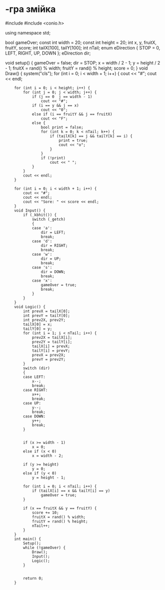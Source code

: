 # -гра змійка
#include <iostream> 
#include <conio.h> 

using namespace std;

bool gameOver;
const int width = 20;
const int height = 20;
int x, y, fruitX, fruitY, score;
int tailX[100], tailY[100];
int nTail;
enum eDirection { STOP = 0, LEFT, RIGHT, UP, DOWN };
eDirection dir;

void setup() {
    gameOver = false;
    dir = STOP;
    x = width / 2 - 1;
    y = height / 2 - 1;
    fruitX = rand() % width;
    fruitY = rand() % height;
    score = 0;
}
void Draw() {
    system("cls"); 
    for (int i = 0; i < width + 1; i++) {
        cout << "#";
        cout << endl;

        for (int i = 0; i < height; i++) {
            for (int j = 0; j < width; j++) {
                if (j == 0  j == width - 1)
                    cout << "#";
                if (i == y && j == x)
                    cout << "0";
                else if (i == fruitY && j == fruitX)
                    cout << "F";
                else {
                    bool print = false;
                    for (int k = 0; k < nTail; k++) {
                        if (tailX[k] == j && tailY[k] == i) {
                            print = true;
                            cout << "o";
                        }
                    }
                    if (!print)
                        cout << " ";
                }
            }
            cout << endl;
        }

        for (int i = 0; i < width + 1; i++) {
            cout << "#";
            cout << endl;
            cout << "Sore: " << score << endl;
        }
        void Input() {
            if (_kbhit()) {
                switch (_getch)
                {
                case 'a':
                    dir = LEFT;
                    break;
                case 'd':
                    dir = RIGHT;
                    break;
                case 'w':
                    dir = UP;
                    break;
                case 's':
                    dir = DOWN;
                    break;
                case 'x':
                    gameOver = true;
                    break;
                }
            }
        }
        void Logic() {
            int prevX = tailX[0];
            int prevY = tailY[0];
            int prev2X, prev2Y;
            tailX[0] = x;
            tailY[0] = y;
            for (int i = 1; i < nTail; i++) {
                prev2X = tailX[i];
                prev2Y = tailY[i];
                tailX[i] = prevX;
                tailY[i] = prevY;
                prevX = prev2X;
                prevY = prev2Y;
            }
            switch (dir)
            {
            case LEFT:
                x--;
                break;
            case RIGHT:
                x++;
                break;
            case UP:
                y--;
                break;
            case DOWN:
                y++;
                break;
            }

      
            if (x >= width - 1)
                x = 0;
            else if (x < 0)
                x = width - 2;

            if (y >= height)
                y = 0;
            else if (y < 0)
                y = height - 1;

            for (int i = 0; i < nTail; i++) {
                if (tailX[i] == x && tailY[i] == y)
                    gameOver = true;
            }

            if (x == fruitX && y == fruitY) {
                score += 10;
                fruitX = rand() % width;
                fruitY = rand() % height;
                nTail++;
            }
        }
        int main() {
            Setup();
            while (!gameOver) {
                Draw();
                Input();
                Logic();
            }


            return 0;
        }



